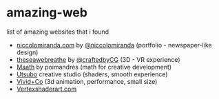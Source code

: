# amazing-web
list of amazing websites that i found 


- [niccolomiranda.com](https://www.niccolomiranda.com/) by [@niccolomiranda](https://twitter.com/niccolomiranda) (portfolio - newspaper-like design)
- [theseawebreathe](https://www.bluemarinefoundation.com/the-sea-we-breathe/) by [@craftedbyCG](https://twitter.com/CraftedbyGC) (3D - VR experience)
- [Maath](https://maath.pmnd.rs/) by poimandres (math for creative development)
- [Utsubo](https://utsubo.co/) creative studio (shaders, smooth experience)
- [Vivid+Co](https://vividand.co/) (3d animation, performance, small size)
- [Vertexshaderart.com](https://www.vertexshaderart.com/)
